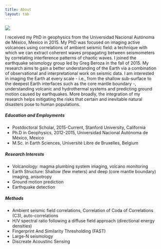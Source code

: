 ```yaml
---
title: About     
layout: tab
---
```


<div class="row content-row">
<div class="col-12 col-sm-4">
    <img src="{{ site.baseurl }}/images/earth.jpg">
</div>
<div class="col-12 col-sm-8">
    <p>I received my PhD in geophysics from the Universidad Nacional Autónoma de México, Mexico in 2015. My PhD was focused on imaging active volcanoes using correlations of ambient seismic field: a technique with which we can extract coherent waves propagating between seismometers by correlating interference patterns of chaotic waves. I joined the earthquake seismology group led by Greg Beroza in the fall of 2015. My research aims to gain a better understanding of the Earth via a combination of observational and interpretational work on seismic data. I am interested in imaging the Earth at every scale - i.e., from the shallow sub-surface to the deepest Earth interfaces such as the core mantle boundary -, understanding volcanic and hydrothermal systems and predicting ground motion caused by earthquakes. More broadly, the integration of my research helps mitigating the risks that certain and inevitable natural disasters pose to human populations.</p>

<h5>Education and Employments</h5>
<ul><li>Postdoctoral Scholar, 2015-Current, Stanford University, California</li>
<li>Ph.D in Geophysics, 2012-2015, Universidad Nacional Autónoma de México, Mexico</li>
<li>M.Sc. in Earth Sciences, Université Libre de Bruxelles, Belgium</li></ul>
<h5>Research Interests</h5>
<ul><li>Volcanology: magma plumbing system imaging, volcano monitoring</li>
<li>Earth Structure: Shallow (few meters) and deep (core mantle boundary) imaging, anisotropy</li>
<li>Ground motion prediction</li>
<li>Earthquake detection</li></ul>
<h5>Methods</h5>
<ul><li>Ambient seismic field correlations, Correlation of Coda of Correlations (C3), auto-correlations</li>
<li>H/V spectral ratio following a diffuse field approach (directional energy densities)</li>
<li>Fingerprint And Similarity Thresholding (FAST) </li>
<li>Large-N seismology</li>
<li>Discreate Acoustinc Sensing</li></ul>
</div>
</div>